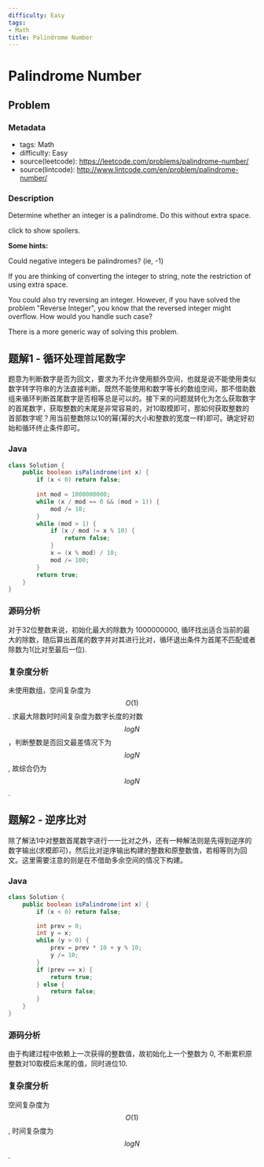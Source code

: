 ```yaml
---
difficulty: Easy
tags:
- Math
title: Palindrome Number
---
```


# Palindrome Number

## Problem

### Metadata

- tags: Math
- difficulty: Easy
- source(leetcode): <https://leetcode.com/problems/palindrome-number/>
- source(lintcode): <http://www.lintcode.com/en/problem/palindrome-number/>

### Description

Determine whether an integer is a palindrome. Do this without extra space.

click to show spoilers.

**Some hints:**

Could negative integers be palindromes? (ie, -1)

If you are thinking of converting the integer to string, note the restriction
of using extra space.

You could also try reversing an integer. However, if you have solved the
problem "Reverse Integer", you know that the reversed integer might overflow.
How would you handle such case?

There is a more generic way of solving this problem.

## 题解1 - 循环处理首尾数字

题意为判断数字是否为回文，要求为不允许使用额外空间，也就是说不能使用类似数字转字符串的方法直接判断。既然不能使用和数字等长的数组空间，那不借助数组来循环判断首尾数字是否相等总是可以的。接下来的问题就转化为怎么获取数字的首尾数字，获取整数的末尾是非常容易的，对10取模即可，那如何获取整数的首部数字呢？用当前整数除以10的幂(幂的大小和整数的宽度一样)即可。确定好初始和循环终止条件即可。

### Java

```java
class Solution {
    public boolean isPalindrome(int x) {
        if (x < 0) return false;
        
        int mod = 1000000000;
        while (x / mod == 0 && (mod > 1)) {
            mod /= 10;
        }
        while (mod > 1) {
            if (x / mod != x % 10) {
                return false;
            }
            x = (x % mod) / 10;
            mod /= 100;
        }
        return true;
    }
}
```

### 源码分析

对于32位整数来说，初始化最大的除数为 1000000000, 循环找出适合当前的最大的除数，随后算出首尾的数字并对其进行比对，循环退出条件为首尾不匹配或者除数为1(比对至最后一位).

### 复杂度分析

未使用数组，空间复杂度为 $$O(1)$$. 求最大除数时时间复杂度为数字长度的对数 $$logN$$，判断整数是否回文最差情况下为 $$logN$$, 故综合仍为 $$logN$$.

## 题解2 - 逆序比对

除了解法1中对整数首尾数字进行一一比对之外，还有一种解法则是先得到逆序的数字输出(求模即可)，然后比对逆序输出构建的整数和原整数值，若相等则为回文。这里需要注意的则是在不借助多余空间的情况下构建。

### Java

```java
class Solution {
    public boolean isPalindrome(int x) {
        if (x < 0) return false;

        int prev = 0;
        int y = x;
        while (y > 0) {
            prev = prev * 10 + y % 10;
            y /= 10;
        }
        if (prev == x) {
            return true;
        } else {
            return false;
        }
    }
}
```

### 源码分析

由于构建过程中依赖上一次获得的整数值，故初始化上一个整数为 0, 不断累积原整数对10取模后末尾的值，同时进位10.

### 复杂度分析

空间复杂度为 $$O(1)$$, 时间复杂度为 $$logN$$.
